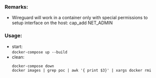 

### Remarks:
  * Wireguard will work in a container only with special permissions to setup interface on the host: cap_add NET_ADMIN

### Usage:  
  * start:  
    `docker-compose up --build  `
  * clean:  
    ```
    docker-compose down  
    docker images | grep poc | awk '{ print $3}' | xargs docker rmi  
    ```
